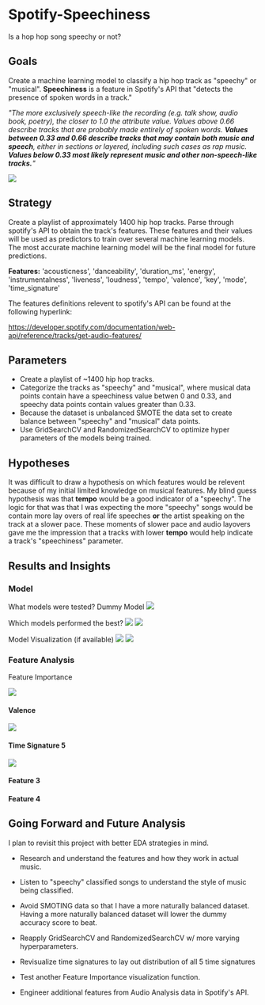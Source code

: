 # Spotify-Speechiness
Is a hop hop song speechy or not?

## Goals

Create a machine learning model to classify a hip hop track as "speechy" or "musical".  **Speechiness** is a feature in Spotify's API that "detects the presence of spoken words in a track." 

*"The more exclusively speech-like the recording (e.g. talk show, audio book, poetry), the closer to 1.0 the attribute value. Values above 0.66 describe tracks that are probably made entirely of spoken words. **Values between 0.33 and 0.66 describe tracks that may contain both music and speech**, either in sections or layered, including such cases as rap music. **Values below 0.33 most likely represent music and other non-speech-like tracks.**"*

![](speechiness.png)


## Strategy

Create a playlist of approximately 1400 hip hop tracks.  Parse through spotify's API to obtain the track's features.  These features and their values will be used as predictors to train over several machine learning models.  The most accurate machine learning model will be the final model for future predictions.

**Features:** 
'acousticness',
 'danceability',
 'duration_ms',
 'energy',
 'instrumentalness',
 'liveness',
 'loudness',
 'tempo',
 'valence',
 'key',
 'mode',
 'time_signature'
 
 The features definitions relevent to spotify's API can be found at the following hyperlink: 
 
 https://developer.spotify.com/documentation/web-api/reference/tracks/get-audio-features/

## Parameters

- Create a playlist of ~1400 hip hop tracks.  
- Categorize the tracks as "speechy" and "musical", where musical data points contain have a speechiness value betwen 0 and 0.33, and speechy data points contain values greater than 0.33.  
- Because the dataset is unbalanced SMOTE the data set to create balance between "speechy" and "musical" data points.
- Use GridSearchCV and RandomizedSearchCV to optimize hyper parameters of the models being trained.

## Hypotheses

It was difficult to draw a hypothesis on which features would be relevent because of my initial limited knowledge on musical features.  My blind guess hypothesis was that **tempo** would be a good indicator of a "speechy".  The logic for that was that I was expecting the more "speechy" songs would be contain more lay overs of real life speeches **or** the artist speaking on the track at a slower pace.  These moments of slower pace and audio layovers gave me the impression that a tracks with lower **tempo** would help indicate a track's "speechiness" parameter.

## Results and Insights

### Model
What models were tested?
Dummy Model
![](dummy.png)

Which models performed the best?
![](random_forest.png)
![](xg_boost.png)

Model Visualization (if available)
![](ROC.png)
![](confusion_matrix.png)

### Feature Analysis
Feature Importance

![](feature_importance.png)

#### Valence

![](kde.png)

#### Time Signature 5

![](time_sig_5.png)

#### Feature 3
#### Feature 4

## Going Forward and Future Analysis

I plan to revisit this project with better EDA strategies in mind.  

- Research and understand the features and how they work in actual music.

- Listen to "speechy" classified songs to understand the style of music being classified.

- Avoid SMOTING data so that I have a more naturally balanced dataset. Having a more naturally balanced dataset will lower the dummy accuracy score to beat.  

- Reapply GridSearchCV and RandomizedSearchCV w/ more varying hyperparameters.

- Revisualize time signatures to lay out distribution of all 5 time signatures

- Test another Feature Importance visualization function.

- Engineer additional features from Audio Analysis data in Spotify's API.
